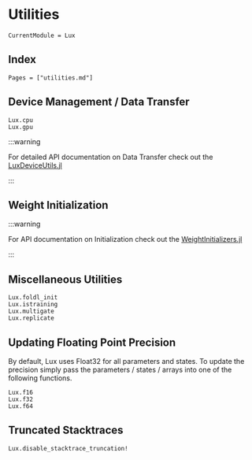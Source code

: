 # Utilities

```@meta
CurrentModule = Lux
```

## Index

```@index
Pages = ["utilities.md"]
```

## Device Management / Data Transfer

```@docs
Lux.cpu
Lux.gpu
```

:::warning

For detailed API documentation on Data Transfer check out the
[LuxDeviceUtils.jl](../LuxDeviceUtils/)

:::

## Weight Initialization

:::warning

For API documentation on Initialization check out the
[WeightInitializers.jl](../WeightInitializers/)

:::

## Miscellaneous Utilities

```@docs
Lux.foldl_init
Lux.istraining
Lux.multigate
Lux.replicate
```

## Updating Floating Point Precision

By default, Lux uses Float32 for all parameters and states. To update the precision
simply pass the parameters / states / arrays into one of the following functions.

```@docs
Lux.f16
Lux.f32
Lux.f64
```

## Truncated Stacktraces

```@docs
Lux.disable_stacktrace_truncation!
```

